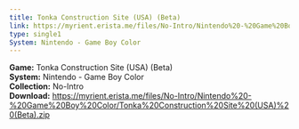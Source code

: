 ```yaml
---
title: Tonka Construction Site (USA) (Beta)
link: https://myrient.erista.me/files/No-Intro/Nintendo%20-%20Game%20Boy%20Color/Tonka%20Construction%20Site%20(USA)%20(Beta).zip
type: single1
System: Nintendo - Game Boy Color
---
```

<b>Game:</b> Tonka Construction Site (USA) (Beta)<br>
<b>System:</b> Nintendo - Game Boy Color<br>
<b>Collection:</b> No-Intro<br>
<b>Download:</b> https://myrient.erista.me/files/No-Intro/Nintendo%20-%20Game%20Boy%20Color/Tonka%20Construction%20Site%20(USA)%20(Beta).zip